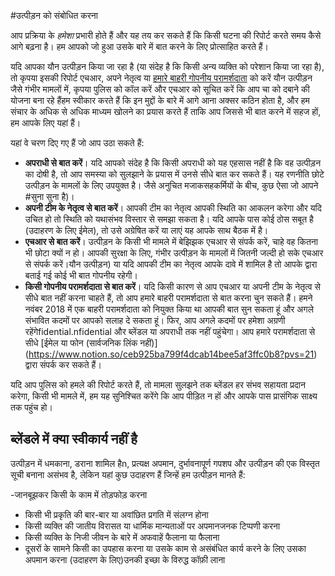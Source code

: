 #उत्पीड़न को संबोधित करना

आप प्रक्रिया के *हमेशा* प्रभारी होते हैं और यह तय कर सकते हैं कि किसी घटना की रिपोर्ट करते समय कैसे आगे बढ़ना है। हम आपको जो हुआ उसके बारे में बात करने के लिए प्रोत्साहित करते हैं।

यदि आपका यौन उत्पीड़न किया जा रहा है (या संदेह है कि किसी अन्य व्यक्ति को परेशान किया जा रहा है), तो कृपया इसकी रिपोर्ट एचआर, अपने नेतृत्व या [हमारे बाहरी गोपनीय परामर्शदाता](https://www.notion.so/ceb925ba799f4dcab14bee5af3ffc0b8?pvs=21) को करें यौन उत्पीड़न जैसे गंभीर मामलों में, कृपया पुलिस को कॉल करें और एचआर को सूचित करें कि आप चा को दबाने की योजना बना रहे हैंहम स्वीकार करते हैं कि इन मुद्दों के बारे में आगे आना अक्सर कठिन होता है, और हम संचार के अधिक से अधिक माध्यम खोलने का प्रयास करते हैं ताकि आप जिससे भी बात करने में सहज हों, हम आपके लिए यहां हैं।

यहां वे चरण दिए गए हैं जो आप उठा सकते हैं:

- **अपराधी से बात करें**। यदि आपको संदेह है कि किसी अपराधी को यह एहसास नहीं है कि वह उत्पीड़न का दोषी है, तो आप समस्या को सुलझाने के प्रयास में उनसे सीधे बात कर सकते हैं। यह रणनीति छोटे उत्पीड़न के मामलों के लिए उपयुक्त है। जैसे अनुचित मजाकसहकर्मियों के बीच, कुछ ऐसा जो आपने #सुना सुना है)।
- **अपनी टीम के नेतृत्व से बात करें**। आपकी टीम का नेतृत्व आपकी स्थिति का आकलन करेगा और यदि उचित हो तो स्थिति को यथासंभव विस्तार से समझा सकता है। यदि आपके पास कोई ठोस सबूत है (उदाहरण के लिए ईमेल), तो उसे अग्रेषित करें या लाएं यह आपके साथ बैठक में है।
- **एचआर से बात करें**। उत्पीड़न के किसी भी मामले में बेझिझक एचआर से संपर्क करें, चाहे वह कितना भी छोटा क्यों न हो। आपकी सुरक्षा के लिए, गंभीर उत्पीड़न के मामलों में जितनी जल्दी हो सके एचआर से संपर्क करें।यौन उत्पीड़न) या यदि आपकी टीम का नेतृत्व आपके दावे में शामिल है तो आपके द्वारा बताई गई कोई भी बात गोपनीय रहेगी।
- **किसी गोपनीय परामर्शदाता से बात करें**। यदि किसी कारण से आप एचआर या अपनी टीम के नेतृत्व से सीधे बात नहीं करना चाहते हैं, तो आप हमारे बाहरी परामर्शदाता से बात करना चुन सकते हैं। हमने नवंबर 2018 में एक बाहरी परामर्शदाता को नियुक्त किया था आपकी बात सुन सकता हूं और अगले संभावित कदमों पर आपको सलाह दे सकता हूं। फिर, आप अगले कदमों पर हमेशा अग्रणी रहेंगेfidential.nfidential और ब्लेंडल या अपराधी तक नहीं पहुंचेगा। आप हमारे परामर्शदाता से सीधे [ईमेल या फोन (सार्वजनिक लिंक नहीं)] (https://www.notion.so/ceb925ba799f4dcab14bee5af3ffc0b8?pvs=21) द्वारा संपर्क कर सकते हैं।

यदि आप पुलिस को हमले की रिपोर्ट करते हैं, तो मामला सुलझने तक ब्लेंडल हर संभव सहायता प्रदान करेगा, किसी भी मामले में, हम यह सुनिश्चित करेंगे कि आप पीड़ित न हों और आपके पास प्रासंगिक साक्ष्य तक पहुंच हो।

## **ब्लेंडले में क्या स्वीकार्य नहीं है**

उत्पीड़न में धमकाना, डराना शामिल हैn, प्रत्यक्ष अपमान, दुर्भावनापूर्ण गपशप और उत्पीड़न की एक विस्तृत सूची बनाना असंभव है, लेकिन यहां कुछ उदाहरण हैं जिन्हें हम उत्पीड़न मानते हैं:

-जानबूझकर किसी के काम में तोड़फोड़ करना
- किसी भी प्रकृति की बार-बार या अवांछित प्रगति में संलग्न होना
- किसी व्यक्ति की जातीय विरासत या धार्मिक मान्यताओं पर अपमानजनक टिप्पणी करना
- किसी व्यक्ति के निजी जीवन के बारे में अफवाहें फैलाना या फैलाना
- दूसरों के सामने किसी का उपहास करना या उसके काम से असंबंधित कार्य करने के लिए उसका अपमान करना (उदाहरण के लिए)उनकी इच्छा के विरुद्ध कॉफ़ी लाना